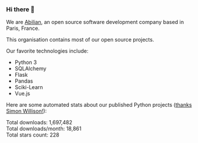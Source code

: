 ### Hi there 👋

We are [Abilian](https://abilian.com/), an open source software development company based in Paris, France.

This organisation contains most of our open source projects.

Our favorite technologies include:

- Python 3
- SQLAlchemy
- Flask
- Pandas
- Sciki-Learn
- Vue.js

Here are some automated stats about our published Python projects
([thanks Simon Willison!][sw-post]):

<!--marker-->
Total downloads: 1,697,482<br>
Total downloads/month: 18,861<br>
Total stars count: 228
<!--end-->

[sw-post]: https://simonwillison.net/2020/Jul/10/self-updating-profile-readme/